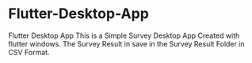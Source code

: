 # Flutter-Desktop-App
Flutter Desktop App
This is a Simple Survey Desktop App Created with flutter windows.
The Survey Result in save in the Survey Result Folder in CSV Format.
